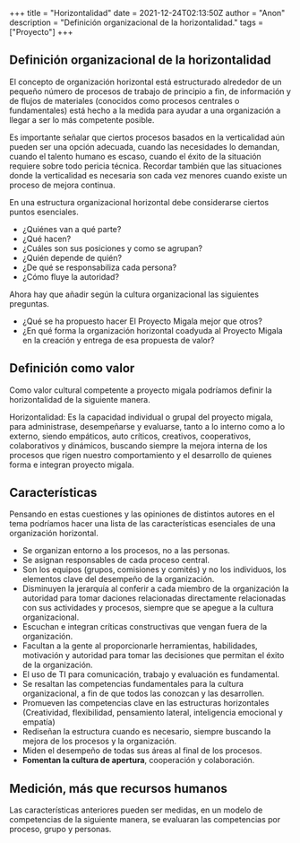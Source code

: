 +++
title = "Horizontalidad"
date = 2021-12-24T02:13:50Z
author = "Anon"
description = "Definición organizacional de la horizontalidad."
tags = ["Proyecto"]
+++

## Definición organizacional de la horizontalidad

El concepto de organización horizontal está estructurado alrededor de un pequeño número de procesos de trabajo de principio a fin, de información y de flujos de materiales (conocidos como procesos centrales o fundamentales) está hecho a la medida para ayudar a una organización a llegar a ser lo más competente posible.

Es importante señalar que ciertos procesos basados en la verticalidad aún pueden ser una opción adecuada, cuando las necesidades lo demandan, cuando el talento humano es escaso, cuando el éxito de la situación requiere sobre todo pericia técnica. Recordar también que las situaciones donde la verticalidad es necesaria son cada vez menores cuando existe un proceso de mejora continua.

En una estructura organizacional horizontal debe considerarse ciertos puntos esenciales.

- ¿Quiénes van a qué parte?
- ¿Qué hacen?
- ¿Cuáles son sus posiciones y como se agrupan?
- ¿Quién depende de quién?
- ¿De qué se responsabiliza cada persona?
- ¿Cómo fluye la autoridad?

Ahora hay que añadir según la cultura organizacional las siguientes preguntas.

- ¿Qué se ha propuesto hacer El Proyecto Migala mejor que otros?
- ¿En qué forma la organización horizontal coadyuda al Proyecto Migala en la creación y entrega de esa propuesta de valor?

## Definición como valor

Como valor cultural competente a proyecto migala podríamos definir la horizontalidad de la siguiente manera.

Horizontalidad: Es la capacidad individual o grupal del proyecto migala, para administrase, desempeñarse y evaluarse, tanto a lo interno como a lo externo, siendo empáticos, auto críticos, creativos, cooperativos, colaborativos y dinámicos, buscando siempre la mejora interna de los procesos que rigen nuestro comportamiento y el desarrollo de quienes forma e integran proyecto migala.

## Características

Pensando en estas cuestiones y las opiniones de distintos autores en el tema podríamos hacer una lista de las características esenciales de una organización horizontal.

- Se organizan entorno a los procesos, no a las personas.
- Se asignan responsables de cada proceso central.
- Son los equipos (grupos, comisiones y comités) y no los individuos, los elementos clave del desempeño de la organización.
- Disminuyen la jerarquía al conferir a cada miembro de la organización la autoridad para tomar daciones relacionadas directamente relacionadas con sus actividades y procesos, siempre que se apegue a la cultura organizacional.
- Escuchan e integran críticas constructivas que vengan fuera de la organización.
- Facultan a la gente al proporcionarle herramientas, habilidades, motivación y autoridad para tomar las decisiones que permitan el éxito de la organización.
- El uso de TI para comunicación, trabajo y evaluación es fundamental.
- Se resaltan las competencias fundamentales para la cultura organizacional, a fin de que todos las conozcan y las desarrollen.
- Promueven las competencias clave en las estructuras horizontales (Creatividad, flexibilidad, pensamiento lateral, inteligencia emocional y empatía)
- Rediseñan la estructura cuando es necesario, siempre buscando la mejora de los procesos y la organización.
- Miden el desempeño de todas sus áreas al final de los procesos.
- **Fomentan la cultura de apertura**, cooperación y colaboración.

## Medición, más que recursos humanos

Las características anteriores pueden ser medidas, en un modelo de competencias de la siguiente manera, se evaluaran las competencias por proceso, grupo y personas.
